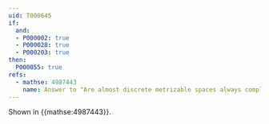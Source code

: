 ```yaml
---
uid: T000645
if:
  and:
  - P000002: true
  - P000028: true
  - P000203: true
then:
  P000055: true
refs:
  - mathse: 4987443
    name: Answer to "Are almost discrete metrizable spaces always completely metrizable?"
---
```


Shown in {{mathse:4987443}}.
